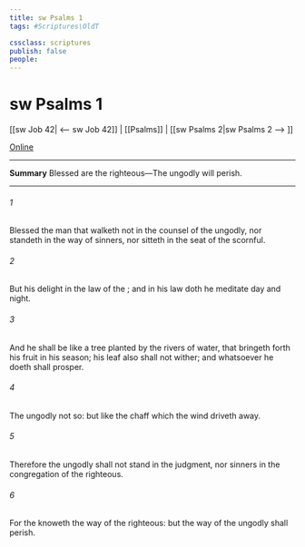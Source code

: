 ```yaml
---
title: sw Psalms 1
tags: #Scriptures\OldT

cssclass: scriptures
publish: false
people:
---
```


# sw Psalms 1
[[sw Job 42| <-- sw Job 42]] | [[Psalms]] | [[sw Psalms 2|sw Psalms 2 --> ]]

[Online](https://churchofjesuschrist.org/study/scriptures/ot/ps/1?lang=eng)

---
__Summary__
Blessed are the righteous—The ungodly will perish.

---
###### 1 
Blessed  the man that walketh not in the counsel of the ungodly, nor standeth in the way of sinners, nor sitteth in the seat of the scornful.

###### 2 
But his delight  in the law of the ; and in his law doth he meditate day and night.

###### 3 
And he shall be like a tree planted by the rivers of water, that bringeth forth his fruit in his season; his leaf also shall not wither; and whatsoever he doeth shall prosper.

###### 4 
The ungodly  not so: but  like the chaff which the wind driveth away.

###### 5 
Therefore the ungodly shall not stand in the judgment, nor sinners in the congregation of the righteous.

###### 6 
For the  knoweth the way of the righteous: but the way of the ungodly shall perish.

